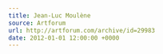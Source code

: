```yaml
---
title: Jean-Luc Moulène
source: Artforum
url: http://artforum.com/archive/id=29983
date: 2012-01-01 12:00:00 +0000
---
```


